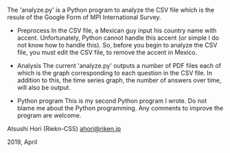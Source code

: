 The 'analyze.py' is a Python program to analyze the CSV file which is
the resule of the Google Form of MPI International Survey. 

- Preprocess
In the CSV file, a Mexican guy input his country name with accent.
Unfortunately, Python cannot handle this accent (or simple I do not
know how to handle this).  So, before you begin to analyze the CSV
file, you must edit the CSV file, to remove the accent in Mexico.  

- Analysis
The current 'analyze.py' outputs a number of PDF files each of which
is the graph corresponding to each question in the CSV file.  In
addition to this, the time series graph, the number of answers over
time, will also be output.

- Python program
This is my second Python program I wrote.  Do not blame me about the
Python programming.  Any comments to improve the program are welcome. 

Atsushi Hori (Riekn-CSS)
ahori@riken.jp

2019, April
